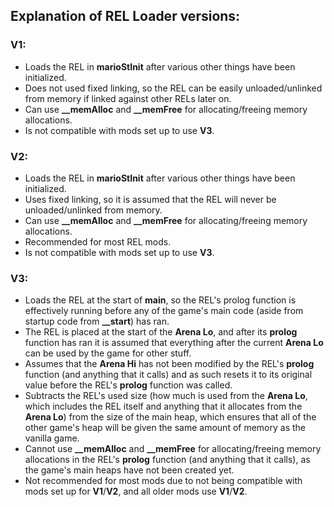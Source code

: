 ## Explanation of REL Loader versions:

### V1:
* Loads the REL in **marioStInit** after various other things have been initialized.
* Does not used fixed linking, so the REL can be easily unloaded/unlinked from memory if linked against other RELs later on.
* Can use **__memAlloc** and **__memFree** for allocating/freeing memory allocations.
* Is not compatible with mods set up to use **V3**.

### V2:
* Loads the REL in **marioStInit** after various other things have been initialized.
* Uses fixed linking, so it is assumed that the REL will never be unloaded/unlinked from memory.
* Can use **__memAlloc** and **__memFree** for allocating/freeing memory allocations.
* Recommended for most REL mods.
* Is not compatible with mods set up to use **V3**.

### V3:
* Loads the REL at the start of **main**, so the REL's prolog function is effectively running before any of the game's main code (aside from startup code from **__start**) has ran.
* The REL is placed at the start of the **Arena Lo**, and after its **prolog** function has ran it is assumed that everything after the current **Arena Lo** can be used by the game for other stuff.
* Assumes that the **Arena Hi** has not been modified by the REL's **prolog** function (and anything that it calls) and as such resets it to its original value before the REL's **prolog** function was called.
* Subtracts the REL's used size (how much is used from the **Arena Lo**, which includes the REL itself and anything that it allocates from the **Arena Lo**) from the size of the main heap, which ensures that all of the other game's heap will be given the same amount of memory as the vanilla game.
* Cannot use **__memAlloc** and **__memFree** for allocating/freeing memory allocations in the REL's **prolog** function (and anything that it calls), as the game's main heaps have not been created yet.
* Not recommended for most mods due to not being compatible with mods set up for **V1**/**V2**, and all older mods use **V1**/**V2**.
